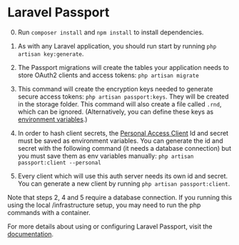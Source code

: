 # Laravel Passport

0. Run `composer install` and `npm install` to install dependencies.

1. As with any Laravel application, you should run start by running `php artisan key:generate`.

2. The Passport migrations will create the tables your application needs to store OAuth2 clients and access tokens:
`php artisan migrate`

3. This command will create the encryption keys needed to generate secure access tokens: `php artisan passport:keys`. They will be created in the storage folder. This command will also create a file called `.rnd`, which can be ignored. (Alternatively, you can define these keys as [environment variables](https://laravel.com/docs/8.x/passport#loading-keys-from-the-environment).)

4. In order to hash client secrets, the [Personal Access Client](https://laravel.com/docs/8.x/passport#creating-a-personal-access-client) Id and secret must be saved as environment variables. You can generate the id and secret with the following command (it needs a database connection) but you must save them as env variables manually: `php artisan passport:client --personal`

5. Every client which will use this auth server needs its own id and secret. You can generate a new client by running `php artisan passport:client`.

Note that steps 2, 4 and 5 require a database connection. If you running this using the local /infrastructure setup, you may need to run the php commands with a container.


For more details about using or configuring Laravel Passport, visit the [documentation](https://laravel.com/docs/8.x/passport).
